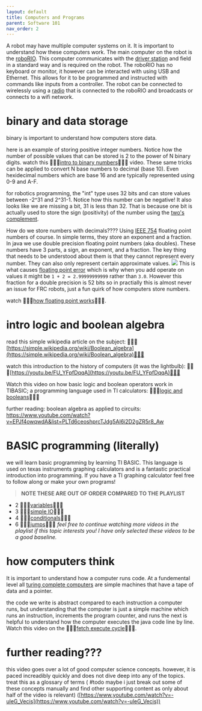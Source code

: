 ```yaml
---
layout: default
title: Computers and Programs
parent: Software 101
nav_order: 2
---
```


A robot may have multiple computer systems on it. It is important to understand how these computers work. The main computer on the robot is the [roboRIO](https://docs.wpilib.org/en/stable/docs/software/roborio-info/roborio-introduction.html). This computer communicates with the [driver station](https://docs.wpilib.org/en/stable/docs/software/driverstation/driver-station.html) and field in a standard way and is required on the robot. The roboRIO has no keyboard or monitor, it however can be interacted with using USB and Ethernet. This allows for it to be programmed and instructed with commands like inputs from a controller. The robot can be connected to wirelessly using a [radio](https://docs.wpilib.org/en/stable/docs/zero-to-robot/step-3/radio-programming.html) that is connected to the roboRIO and broadcasts or connects to a wifi network.

# binary and data storage
binary is important to understand how computers store data. 

here is an example of storing positive integer numbers. Notice how the number of possible values that can be stored is 2 to the power of N binary digits. watch this 🦀🦀🦀[intro to binary numbers](https://www.youtube.com/watch?v=kTcpd4ef2lU)🦀🦀🦀 video. These same tricks can be applied to convert N base numbers to decimal (base 10). Even hexidecimal numbers which are base 16 and are typically represented using 0-9 and A-F.

for robotics programming, the "int" type uses 32 bits and can store values between -2^31 and 2^31-1. Notice how this number can be negative! It also looks like we are missing a bit, 31 is less than 32. That is because one bit is actually used to store the sign (positivity) of the number using the [two's complement](https://en.wikipedia.org/wiki/Two%27s_complement).

How do we store numbers with decimals???? Using [IEEE 754](https://en.wikipedia.org/wiki/IEEE_754) floating point numbers of course. In simple terms, they store an exponent and a fraction. In java we use double precision floating point numbers (aka doubles). These numbers have 3 parts, a sign, an exponent, and a fraction. The key thing that needs to be understood about them is that they cannot represent every number. They can also only represent certain approximate values.
<img style="background-color: white;" src="https://upload.wikimedia.org/wikipedia/commons/thumb/a/a9/IEEE_754_Double_Floating_Point_Format.svg/927px-IEEE_754_Double_Floating_Point_Format.svg.png">
This is what causes [floating point error](https://en.wikipedia.org/wiki/Floating-point_arithmetic#Accuracy_problems) which is why when you add operate on values it might be `1 + 2 = 2.99999999999` rather than `3.0`. However this fraction for a double precision is 52 bits so in practially this is almost never an issue for FRC robots, just a fun quirk of how computers store numbers.

watch 🦀🦀🦀[how floating point works](https://www.youtube.com/watch?v=dQhj5RGtag0)🦀🦀🦀.

# intro logic and boolean algebra
read this simple wikipedia article on the subject: 🦀🦀🦀[https://simple.wikipedia.org/wiki/Boolean_algebra](https://simple.wikipedia.org/wiki/Boolean_algebra)🦀🦀🦀

watch this introduction to the history of computers (it was the lightbulb): 🦀🦀🦀[https://youtu.be/FU_YFpfDqqA](https://youtu.be/FU_YFpfDqqA)🦀🦀🦀

Watch this video on how basic logic and boolean operators work in TIBASIC; a programming language used in TI calculators: 🦀🦀🦀[logic and booleans](https://www.youtube.com/watch?v=Quj9GbHJexQ&list=PLLEIJPZzZdY1hxnh2k9SL1aEM4aoG80SV&index=5)🦀🦀🦀

further reading: boolean algebra as applied to circuits: https://www.youtube.com/watch?v=EPJf4owqwdA&list=PLTd6ceoshprcTJdg5AI6i2D2gZR5r8_Aw

# BASIC programming (literally)
we will learn basic programming by learning TI BASIC. This language is used on texas instruments graphing calculators and is a fantastic practical introduction into programming. If you have a TI graphing calculator feel free to follow along or make your own programs!

> **NOTE THESE ARE OUT OF ORDER COMPARED TO THE PLAYLIST**
- 2 🦀🦀🦀[variables](https://www.youtube.com/watch?v=BBc7GJLjzQA&list=PLLEIJPZzZdY1hxnh2k9SL1aEM4aoG80SV&index=2)🦀🦀🦀
- 3 🦀🦀🦀[simple IO](https://www.youtube.com/watch?v=QJFhjnSNnYQ&list=PLLEIJPZzZdY1hxnh2k9SL1aEM4aoG80SV&index=3)🦀🦀🦀
- 4 🦀🦀🦀[conditionals](https://www.youtube.com/watch?v=Qsg9AqfC4z0&list=PLLEIJPZzZdY1hxnh2k9SL1aEM4aoG80SV&index=4)🦀🦀🦀
- 6 🦀🦀🦀[jumps](https://www.youtube.com/watch?v=4HfPeuUjJkE&list=PLLEIJPZzZdY1hxnh2k9SL1aEM4aoG80SV&index=6)🦀🦀🦀
*feel free to continue watching more videos in the playlist if this topic interests you! I have only selected these videos to be a good baseline.*

# how computers think
It is important to understand how a computer runs code. At a fundemental level all [turing complete computers](https://www.youtube.com/watch?v=AqNDk_UJW4k) are simple machines that have a tape of data and a pointer.

the code we write is abstract compared to each instruction a computer runs, but understanding that the computer is just a simple machine which runs an instruction, increments the program counter, and runs the next is helpful to understand how the computer executes the java code line by line. Watch this video on the 🦀🦀🦀[fetch execute cycle](https://youtu.be/Z5JC9Ve1sfI)🦀🦀🦀.

# further reading???
this video goes over a lot of good computer science concepts. however, it is paced increadibly quickly and does not dive deep into any of the topics. treat this as a glossary of terms ( #todo maybe i just break out some of these concepts manually and find other supporting content as only about half of the video is relevant) ([https://www.youtube.com/watch?v=-uleG_Vecis](https://www.youtube.com/watch?v=-uleG_Vecis))
